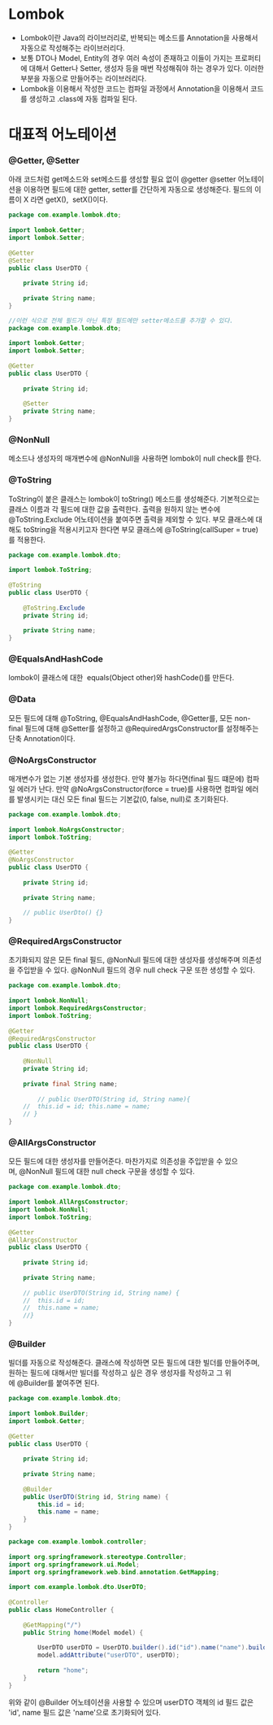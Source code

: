 # Lombok

- Lombok이란 Java의 라이브러리로, 반복되는 메소드를 Annotation을 사용해서 자동으로 작성해주는 라이브러리다.
- 보통 DTO나 Model, Entity의 경우 여러 속성이 존재하고 이들이 가지는 프로퍼티에 대해서 Getter나 Setter, 생성자 등을 매번 작성해줘야 하는 경우가 있다. 이러한 부분을 자동으로 만들어주는 라이브러리다.
- Lombok을 이용해서 작성한 코드는 컴파일 과정에서 Annotation을 이용해서 코드를 생성하고 .class에 자동 컴파일 된다.

# 대표적 어노테이션

### @Getter, @Setter

아래 코드처럼 get메소드와 set메소드를 생성할 필요 없이 @getter @setter 어노테이션을 이용하면 필드에 대한 getter, setter를 간단하게 자동으로 생성해준다. 필드의 이름이 X 라면 getX(),  setX()이다.

```java
package com.example.lombok.dto;
 
import lombok.Getter;
import lombok.Setter;
 
@Getter
@Setter
public class UserDTO {
	
	private String id;
 
	private String name;
}

//이런 식으로 전체 필드가 아닌 특정 필드에만 setter메소드를 추가할 수 있다. 
package com.example.lombok.dto;
 
import lombok.Getter;
import lombok.Setter;
 
@Getter
public class UserDTO {
	
	private String id;
	
	@Setter
	private String name;
}
```

### @NonNull

메소드나 생성자의 매개변수에 @NonNull을 사용하면 lombok이 null check를 한다.

### @ToString

ToString이 붙은 클래스는 lombok이 toString() 메소드를 생성해준다. 기본적으로는 클래스 이름과 각 필드에 대한 값을 출력한다. 출력을 원하지 않는 변수에 @ToString.Exclude 어노테이션을 붙여주면 출력을 제외할 수 있다. 부모 클래스에 대해도 toString을 적용시키고자 한다면 부모 클래스에 @ToString(callSuper = true) 를 적용한다.

```java
package com.example.lombok.dto;
 
import lombok.ToString;
 
@ToString
public class UserDTO {
 
	@ToString.Exclude
	private String id;
 
	private String name;
}
```

### @EqualsAndHashCode

lombok이 클래스에 대한  equals(Object other)와 hashCode()를 만든다.

### @Data

모든 필드에 대해 @ToString, @EqualsAndHashCode, @Getter를, 모든 non-final 필드에 대해 @Setter를 설정하고 @RequiredArgsConstructor를 설정해주는 단축 Annotation이다.

### @NoArgsConstructor

매개변수가 없는 기본 생성자를 생성한다. 만약 불가능 하다면(final 필드 떄문에) 컴파일 에러가 난다. 만약 @NoArgsConstructor(force = true)를 사용하면 컴파일 에러를 발생시키는 대신 모든 final 필드는 기본값(0, false, null)로 초기화된다.

```java
package com.example.lombok.dto;
 
import lombok.NoArgsConstructor;
import lombok.ToString;
 
@Getter
@NoArgsConstructor
public class UserDTO {
 
	private String id;
 
	private String name;
	
	// public UserDto() {}
}
```

### @RequiredArgsConstructor

초기화되지 않은 모든 final 필드, @NonNull 필드에 대한 생성자를 생성해주며 의존성을 주입받을 수 있다. @NonNull 필드의 경우 null check 구문 또한 생성할 수 있다.

```java
package com.example.lombok.dto;
 
import lombok.NonNull;
import lombok.RequiredArgsConstructor;
import lombok.ToString;
 
@Getter
@RequiredArgsConstructor
public class UserDTO {
 
	@NonNull
	private String id;
 
	private final String name;
    
        // public UserDTO(String id, String name){ 
	//	this.id = id; this.name = name;
	// }
}
```

### @AllArgsConstructor

모든 필드에 대한 생성자를 만들어준다. 마찬가지로 의존성을 주입받을 수 있으며, @NonNull 필드에 대한 null check 구문을 생성할 수 있다.

```java
package com.example.lombok.dto;
 
import lombok.AllArgsConstructor;
import lombok.NonNull;
import lombok.ToString;
 
@Getter
@AllArgsConstructor
public class UserDTO {
 
	private String id;
 
	private String name;
	
	// public UserDTO(String id, String name) {
	//	this.id = id;
	//	this.name = name;
	//}
}
```

### @Builder

빌더를 자동으로 작성해준다. 클래스에 작성하면 모든 필드에 대한 빌더를 만들어주며, 원하는 필드에 대해서만 빌더를 작성하고 싶은 경우 생성자를 작성하고 그 위에 @Builder를 붙여주면 된다.

```java
package com.example.lombok.dto;
 
import lombok.Builder;
import lombok.Getter;
 
@Getter
public class UserDTO {
 
	private String id;
 
	private String name;
 
	@Builder
	public UserDTO(String id, String name) {
		this.id = id;
		this.name = name;
	}
}
```

```java
package com.example.lombok.controller;
 
import org.springframework.stereotype.Controller;
import org.springframework.ui.Model;
import org.springframework.web.bind.annotation.GetMapping;
 
import com.example.lombok.dto.UserDTO;
 
@Controller
public class HomeController {
 
	@GetMapping("/")
	public String home(Model model) {
 
		UserDTO userDTO = UserDTO.builder().id("id").name("name").build();
		model.addAttribute("userDTO", userDTO);
 
		return "home";
	}
}
```

위와 같이 @Builder 어노테이션을 사용할 수 있으며 userDTO 객체의 id 필드 값은 'id', name 필드 값은 'name'으로 초기화되어 있다.

